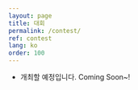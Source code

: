 ```yaml
---
layout: page
title: 대회
permalink: /contest/
ref: contest
lang: ko
order: 100
---
```


- 개최할 예정입니다. Coming Soon~!